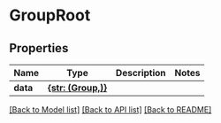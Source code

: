 # GroupRoot


## Properties
Name | Type | Description | Notes
------------ | ------------- | ------------- | -------------
**data** | [**{str: (Group,)}**](Group.md) |  | 

[[Back to Model list]](../README.md#documentation-for-models) [[Back to API list]](../README.md#documentation-for-api-endpoints) [[Back to README]](../README.md)


